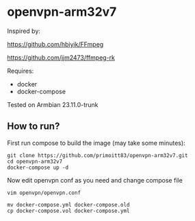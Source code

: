 # openvpn-arm32v7

Inspired by:

https://github.com/hbiyik/FFmpeg

https://github.com/jjm2473/ffmpeg-rk

Requires:
 - docker
 - docker-compose

Tested on Armbian 23.11.0-trunk

## How to run?

First run compose to build the image (may take some minutes):

````
git clone https://github.com/primoitt83/openvpn-arm32v7.git
cd openvpn-arm32v7
docker-compose up -d 
````

Now edit openvpn conf as you need and change compose file

````
vim openvpn/openvpn.conf

mv docker-compose.yml docker-compose.old
cp docker-compose.vol docker-compose.yml
````




